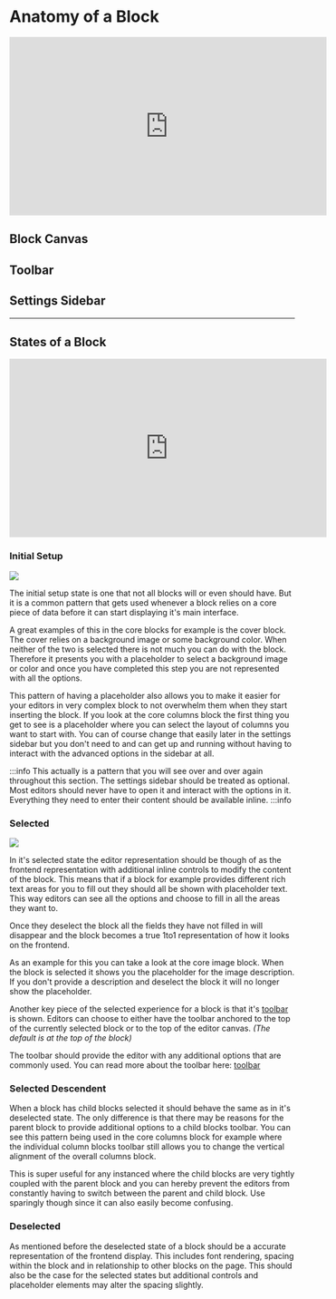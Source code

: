 # Anatomy of a Block

<iframe width="560" height="315" src="https://www.youtube.com/embed/HzhB_NNn-TI" title="Block Interface Tour" frameborder="0" allow="accelerometer; autoplay; clipboard-write; encrypted-media; gyroscope; picture-in-picture; fullscreen" allowfullscreen></iframe>


## Block Canvas

## Toolbar

## Settings Sidebar

--- 

## States of a Block

<iframe width="560" height="315" src="https://www.youtube.com/embed/euW9PBKaubk" title="Block Interface Tour" frameborder="0" allow="accelerometer; autoplay; clipboard-write; encrypted-media; gyroscope; picture-in-picture; fullscreen" allowfullscreen></iframe>

### Initial Setup

![](/img/block-initial-setup-state.png)

The initial setup state is one that not all blocks will or even should have. But it is a common pattern that gets used whenever a block relies on a core piece of data before it can start displaying it's main interface. 

A great examples of this in the core blocks for example is the cover block. The cover relies on a background image or some background color. When neither of the two is selected there is not much you can do with the block. Therefore it presents you with a placeholder to select a background image or color and once you have completed this step you are not represented with all the options.

This pattern of having a placeholder also allows you to make it easier for your editors in very complex block to not overwhelm them when they start inserting the block. If you look at the core columns block the first thing you get to see is a placeholder where you can select the layout of columns you want to start with. You can of course change that easily later in the settings sidebar but you don't need to and can get up and running without having to interact with the advanced options in the sidebar at all. 

:::info
This actually is a pattern that you will see over and over again throughout this section. The settings sidebar should be treated as optional. Most editors should never have to open it and interact with the options in it. Everything they need to enter their content should be available inline.
:::info

### Selected 

![](/img/block-selected-state.png)

In it's selected state the editor representation should be though of as the frontend representation with additional inline controls to modify the content of the block. This means that if a block for example provides different rich text areas for you to fill out they should all be shown with placeholder text. This way editors can see all the options and choose to fill in all the areas they want to. 

Once they deselect the block all the fields they have not filled in will disappear and the block becomes a true 1to1 representation of how it looks on the frontend. 

As an example for this you can take a look at the core image block. When the block is selected it shows you the placeholder for the image description. If you don't provide a description and deselect the block it will no longer show the placeholder. 

Another key piece of the selected experience for a block is that it's [toolbar](#toolbar) is shown. Editors can choose to either have the toolbar anchored to the top of the currently selected block or to the top of the editor canvas. _(The default is at the top of the block)_

The toolbar should provide the editor with any additional options that are commonly used. You can read more about the toolbar here: [toolbar](#toolbar)


### Selected Descendent
When a block has child blocks selected it should behave the same as in it's deselected state. The only difference is that there may be reasons for the parent block to provide additional options to a child blocks toolbar. You can see this pattern being used in the core columns block for example where the individual column blocks toolbar still allows you to change the vertical alignment of the overall columns block.

This is super useful for any instanced where the child blocks are very tightly coupled with the parent block and you can hereby prevent the editors from constantly having to switch between the parent and child block. Use sparingly though since it can also easily become confusing. 

### Deselected 
As mentioned before the deselected state of a block should be a accurate representation of the frontend display. This includes font rendering, spacing within the block and in relationship to other blocks on the page. This should also be the case for the selected states but additional controls and placeholder elements may alter the spacing slightly. 
